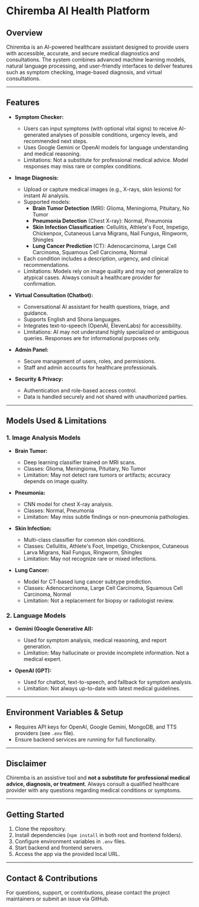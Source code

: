 # Chiremba AI Health Platform

## Overview
Chiremba is an AI-powered healthcare assistant designed to provide users with accessible, accurate, and secure medical diagnostics and consultations. The system combines advanced machine learning models, natural language processing, and user-friendly interfaces to deliver features such as symptom checking, image-based diagnosis, and virtual consultations.

---

## Features

- **Symptom Checker:**
  - Users can input symptoms (with optional vital signs) to receive AI-generated analyses of possible conditions, urgency levels, and recommended next steps.
  - Uses Google Gemini or OpenAI models for language understanding and medical reasoning.
  - Limitations: Not a substitute for professional medical advice. Model responses may miss rare or complex conditions.

- **Image Diagnosis:**
  - Upload or capture medical images (e.g., X-rays, skin lesions) for instant AI analysis.
  - Supported models:
    - **Brain Tumor Detection** (MRI): Glioma, Meningioma, Pituitary, No Tumor
    - **Pneumonia Detection** (Chest X-ray): Normal, Pneumonia
    - **Skin Infection Classification**: Cellulitis, Athlete's Foot, Impetigo, Chickenpox, Cutaneous Larva Migrans, Nail Fungus, Ringworm, Shingles
    - **Lung Cancer Prediction** (CT): Adenocarcinoma, Large Cell Carcinoma, Squamous Cell Carcinoma, Normal
  - Each condition includes a description, urgency, and clinical recommendations.
  - Limitations: Models rely on image quality and may not generalize to atypical cases. Always consult a healthcare provider for confirmation.

- **Virtual Consultation (Chatbot):**
  - Conversational AI assistant for health questions, triage, and guidance.
  - Supports English and Shona languages.
  - Integrates text-to-speech (OpenAI, ElevenLabs) for accessibility.
  - Limitations: AI may not understand highly specialized or ambiguous queries. Responses are for informational purposes only.

- **Admin Panel:**
  - Secure management of users, roles, and permissions.
  - Staff and admin accounts for healthcare professionals.

- **Security & Privacy:**
  - Authentication and role-based access control.
  - Data is handled securely and not shared with unauthorized parties.

---

## Models Used & Limitations

### 1. **Image Analysis Models**
- **Brain Tumor:**
  - Deep learning classifier trained on MRI scans.
  - Classes: Glioma, Meningioma, Pituitary, No Tumor
  - Limitation: May not detect rare tumors or artifacts; accuracy depends on image quality.

- **Pneumonia:**
  - CNN model for chest X-ray analysis.
  - Classes: Normal, Pneumonia
  - Limitation: May miss subtle findings or non-pneumonia pathologies.

- **Skin Infection:**
  - Multi-class classifier for common skin conditions.
  - Classes: Cellulitis, Athlete's Foot, Impetigo, Chickenpox, Cutaneous Larva Migrans, Nail Fungus, Ringworm, Shingles
  - Limitation: May not recognize rare or mixed infections.

- **Lung Cancer:**
  - Model for CT-based lung cancer subtype prediction.
  - Classes: Adenocarcinoma, Large Cell Carcinoma, Squamous Cell Carcinoma, Normal
  - Limitation: Not a replacement for biopsy or radiologist review.

### 2. **Language Models**
- **Gemini (Google Generative AI):**
  - Used for symptom analysis, medical reasoning, and report generation.
  - Limitation: May hallucinate or provide incomplete information. Not a medical expert.

- **OpenAI (GPT):**
  - Used for chatbot, text-to-speech, and fallback for symptom analysis.
  - Limitation: Not always up-to-date with latest medical guidelines.

---

## Environment Variables & Setup
- Requires API keys for OpenAI, Google Gemini, MongoDB, and TTS providers (see `.env` file).
- Ensure backend services are running for full functionality.

---

## Disclaimer
Chiremba is an assistive tool and **not a substitute for professional medical advice, diagnosis, or treatment**. Always consult a qualified healthcare provider with any questions regarding medical conditions or symptoms.

---

## Getting Started
1. Clone the repository.
2. Install dependencies (`npm install` in both root and frontend folders).
3. Configure environment variables in `.env` files.
4. Start backend and frontend servers.
5. Access the app via the provided local URL.

---

## Contact & Contributions
For questions, support, or contributions, please contact the project maintainers or submit an issue via GitHub.